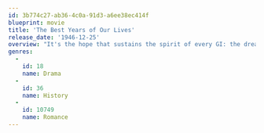 ```yaml
---
id: 3b774c27-ab36-4c0a-91d3-a6ee38ec414f
blueprint: movie
title: 'The Best Years of Our Lives'
release_date: '1946-12-25'
overview: "It's the hope that sustains the spirit of every GI: the dream of the day when he will finally return home. For three WWII veterans, the day has arrived. But for each man, the dream is about to become a nightmare. Captain Fred Derry is returning to a loveless marriage; Sergeant Al Stephenson is a stranger to a family that's grown up without him; and young sailor Homer Parrish is tormented by the loss of his hands. Can these three men find the courage to rebuild their world? Or are the best years of their lives a thing of the past?"
genres:
  -
    id: 18
    name: Drama
  -
    id: 36
    name: History
  -
    id: 10749
    name: Romance
---
```

